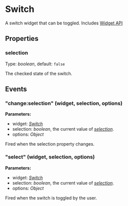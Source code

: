 # Switch
A switch widget that can be toggled.
Includes [Widget API](Widget.md)

## Properties
### selection
Type: *boolean*, default: `false`

The checked state of the switch.

## Events
### "change:selection" (widget, selection, options)

**Parameters:** 

- widget: *[Switch](Switch.md)*
- selection: *boolean*, the current value of *[selection](#selection)*.
- options: *Object*

Fired when the selection property changes.

### "select" (widget, selection, options)

**Parameters:** 

- widget: *[Switch](Switch.md)*
- selection: *boolean*, the current value of *[selection](#selection)*.
- options: *Object*

Fired when the switch is toggled by the user.

